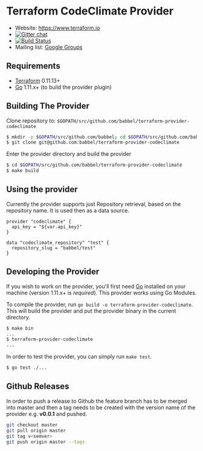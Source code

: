 Terraform CodeClimate Provider
==================

- Website: https://www.terraform.io
- [![Gitter chat](https://badges.gitter.im/hashicorp-terraform/Lobby.png)](https://gitter.im/hashicorp-terraform/Lobby)
- [![Build Status](https://travis-ci.org/babbel/terraform-provider-codeclimate.svg?branch=master)](https://travis-ci.org/babbel/terraform-provider-codeclimate)
- Mailing list: [Google Groups](http://groups.google.com/group/terraform-tool)

Requirements
------------

- [Terraform](https://www.terraform.io/downloads.html) 0.11.13+
- [Go](https://golang.org/doc/install) 1.11.x+ (to build the provider plugin)

Building The Provider
---------------------
Clone repository to: `$GOPATH/src/github.com/babbel/terraform-provider-codeclimate`

```sh
$ mkdir -p $GOPATH/src/github.com/babbel; cd $GOPATH/src/github.com/babbel
$ git clone git@github.com:babbel/terraform-provider-codeclimate
```

Enter the provider directory and build the provider

```sh
$ cd $GOPATH/src/github.com/babbel/terraform-provider-codeclimate
$ make build
```

Using the provider
----------------------

Currently the provider supports just Repository retrieval, based on the repository name.
It is used then as a data source.

```hcl
provider "codeclimate" {
  api_key = "${var.api_key}"
}

data "codeclimate_repository" "test" {
  repository_slug = "babbel/test"
}
```

Developing the Provider
---------------------------

If you wish to work on the provider, you'll first need [Go](http://www.golang.org) installed on your machine (version 1.11.x+ is *required*). This provider works using Go Modules.

To compile the provider, run `go build -o terraform-provider-codeclimate`. This will build the provider and put the provider binary in the current directory.

```sh
$ make bin
...
$ terraform-provider-codeclimate
...
```

In order to test the provider, you can simply run `make test`.

```sh
$ go test ./...
```

Github Releases
---------------------------
In order to push a release to Github the feature branch has to be merged into master and then a tag needs to be created with the version name of the provider e.g. **v0.0.1** and pushed.

```sh
git checkout master
git pull origin master
git tag v<semver>
git push origin master --tags
```
